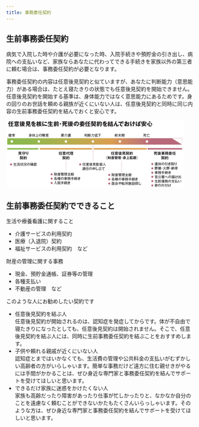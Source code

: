 ```yaml
---
title: 事務委任契約
---
```

## 生前事務委任契約

病気で入院した時や介護が必要になった時、入院手続きや預貯金の引き出し、病院への支払いなど、家族ならあなたに代わってできる手続きを家族以外の第三者に頼む場合は、事務委任契約が必要となります。

事務委任契約の内容は任意後見契約と似ていますが、あなたに判断能力（意思能力）がある場合は、たとえ寝たきりの状態でも任意後見契約を開始できません。任意後見契約を開始する基準は、身体能力ではなく意思能力にあるためです。身の回りのお世話を頼める親族が近くにいない人は、任意後見契約と同時に同じ内容の生前事務委任契約を結んでおくと安心です。

![任意後見と生前事務委任の開始時期が違うことがわかる図](./images/event-flow-from-healthy-to-death.png)

## 生前事務委任契約でできること

生活や療養看護に関すること

- 介護サービスの利用契約
- 医療（入退院）契約
- 福祉サービスの利用契約　など

財産の管理に関する事務

- 現金、預貯金通帳、証券等の管理
- 各種支払い
- 不動産の管理　など

このような人にお勧めしたい契約です

- 任意後見契約を結ぶ人  
    任意後見契約が開始されるのは、認知症を発症してからです。体が不自由で寝たきりになったとしても、任意後見契約は開始されません。そこで、任意後見契約を結ぶ人には、同時に生前事務委任契約を結ぶことをおすすめします。
- 子供や頼れる親戚が近くにいない人  
    認知症とまではいかなくても、生活費の管理や公共料金の支払いがむずかしい高齢者の方がいらしゃいます。簡単な事務だけど遠方に住む親せきがやるには手間がかかることは、ぜひ身近な専門家と事務委任契約を結んでサポートを受けてほしいと思います。
- できるだけ家族に迷惑をかけたくない人  
    家族も高齢だったり障害があったり仕事が忙しかったりと、なかなか自分のことを遠慮なく頼むことができないかたもたくさんいらっしゃいます。そのような方は、ぜひ身近な専門家と事務委任契約を結んでサポートを受けてほしいと思います。
